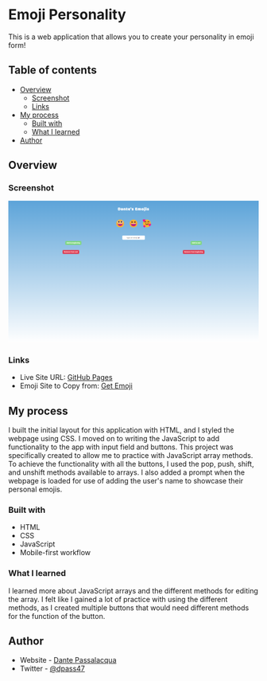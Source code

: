 # Emoji Personality

This is a web application that allows you to create your personality in emoji form!

## Table of contents

-   [Overview](#overview)
    -   [Screenshot](#screenshot)
    -   [Links](#links)
-   [My process](#my-process)
    -   [Built with](#built-with)
    -   [What I learned](#what-i-learned)
-   [Author](#author)

## Overview

### Screenshot

![](./screenshots/screenshot-1.png)

### Links

-   Live Site URL: [GitHub Pages](https://dpass47.github.io/emoji-personality/)
-   Emoji Site to Copy from: [Get Emoji](https://getemoji.com/)

## My process

I built the initial layout for this application with HTML, and I styled the webpage using CSS. I moved on to writing the JavaScript to add functionality to the app with input field and buttons. This project was specifically created to allow me to practice with JavaScript array methods. To achieve the functionality with all the buttons, I used the pop, push, shift, and unshift methods available to arrays. I also added a prompt when the webpage is loaded for use of adding the user's name to showcase their personal emojis.

### Built with

-   HTML
-   CSS
-   JavaScript
-   Mobile-first workflow

### What I learned

I learned more about JavaScript arrays and the different methods for editing the array. I felt like I gained a lot of practice with using the different methods, as I created multiple buttons that would need different methods for the function of the button.

## Author

-   Website - [Dante Passalacqua](https://www.devdante.com)
-   Twitter - [@dpass47](https://www.twitter.com/dpass47)
